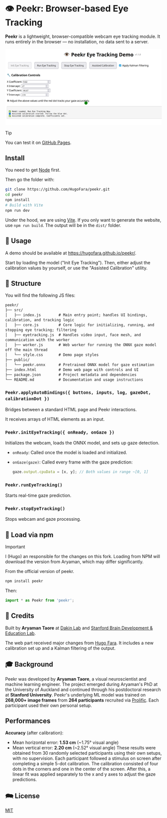 # 👁️ Peekr: Browser-based Eye Tracking

**Peekr** is a lightweight, browser-compatible webcam eye tracking module.
It runs entirely in the browser — no installation, no data sent to a server.

![Peekr Welcome Screen](./image/Peekr%20Banner.png)

> [!TIP]
> You can test it on [GitHub Pages](https://hugofara.github.io/peekr/).

## Install

You need to get [Node](https://nodejs.org/en/download) first.

Then go the folder with:

```sh
git clone https://github.com/HugoFara/peekr.git
cd peekr
npm install
# Build with Vite
npm run dev
```

Under the hood, we are using [Vite](https://vite.dev).
If you only want to generate the website, use `npm run build`.
The output will be in the `dist/` folder.

## 🧪 Usage

A demo should be available at <https://hugofara.github.io/peekr/>.

Start by loading the model ("Init Eye Tracking").
Then, either adjust the calibration values by yourself, or use the "Assisted Calibration" utility.

## 🧠 Structure

You will find the following JS files:

```text
peekr/
├── src/
│   ├── index.js        # Main entry point; handles UI bindings, calibration, and tracking logic
│   ├── core.js         # Core logic for initializing, running, and stopping eye tracking; filtering
│   ├── eyetracking.js  # Handles video input, face mesh, and communication with the worker
│   ├── worker.js       # Web worker for running the ONNX gaze model off the main thread
│   └── style.css       # Demo page styles
├── public/
│   └── peekr.onnx      # Pretrained ONNX model for gaze estimation
├── index.html          # Demo web page with controls and UI
├── package.json        # Project metadata and dependencies
└── README.md           # Documentation and usage instructions
```

### `Peekr.applyAutoBindings({ buttons, inputs, log, gazeDot, calibrationDot })`

Bridges between a standard HTML page and Peekr interactions.

It receives arrays of HTML elements as an input.

### `Peekr.initEyeTracking({ onReady, onGaze })`

Initializes the webcam, loads the ONNX model, and sets up gaze detection.

* `onReady`: Called once the model is loaded and initialized.
* `onGaze(gaze)`: Called every frame with the gaze prediction:

  ```js
  gaze.output.cpuData = [x, y]; // Both values in range ~[0, 1]
  ```

### `Peekr.runEyeTracking()`

Starts real-time gaze prediction.

### `Peekr.stopEyeTracking()`

Stops webcam and gaze processing.

## 🚀 Load via npm

> [!IMPORTANT]
> I (Hugo) an responsible for the changes on this fork.
> Loading from NPM will download the version from Aryaman, which may differ significantly.

From the official version of peekr.

```bash
npm install peekr
```

Then:

```js
import * as Peekr from 'peekr';
```

## 🧠 Credits

Built by **Aryaman Taore** at [Dakin Lab](https://www.dakinlab.org) and [Stanford Brain Development & Education Lab](https://edneuro.stanford.edu).

The web part received major changes from [Hugo Fara](https://hugofara.net).
It includes a new calibration set up and a Kalman filtering of the output.

## 🎓 Background

Peekr was developed by **Aryaman Taore**, a visual neuroscientist and machine learning engineer.
The project emerged during Aryaman's PhD at the University of Auckland and continued through his postdoctoral research at **Stanford University**.
Peekr's underlying ML model was trained on **268,000+ image frames** from **264 participants** recruited via [Prolific](https://www.prolific.com/).
Each participant used their own personal setup.

## Performances

**Accuracy** (after calibration):

* Mean horizontal error: **1.53 cm** (~1.75° visual angle)
* Mean vertical error: **2.20 cm** (~2.52° visual angle)
These results were obtained from 30 randomly selected participants using their own setups, with no supervision.
Each participant followed a stimulus on screen after completing a simple 5-dot calibration.
The calibration consisted of four dots in the corners and one in the center of the screen.
After this, a linear fit was applied separately to the x and y axes to adjust the gaze predictions.

## 🗪 License

[MIT](https://mit-license.org/)
